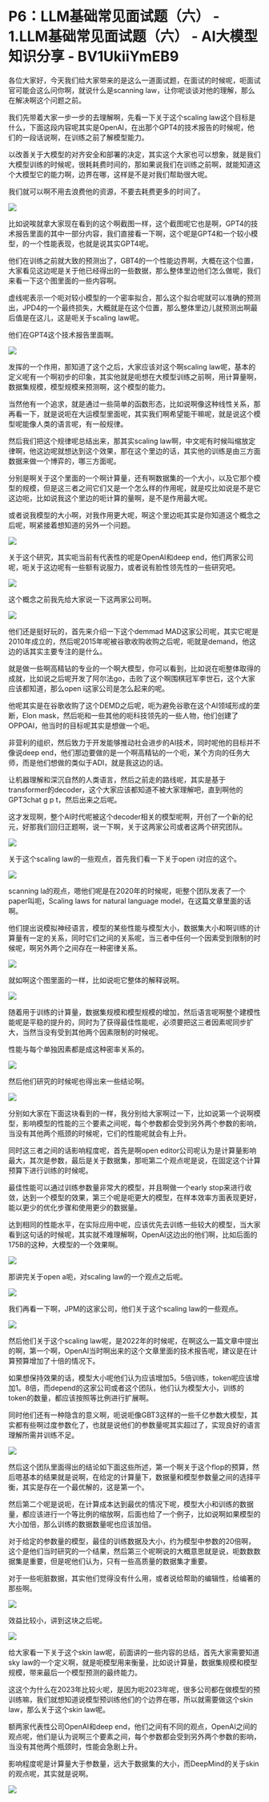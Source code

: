 # P6：LLM基础常见面试题（六） - 1.LLM基础常见面试题（六） - AI大模型知识分享 - BV1UkiiYmEB9

各位大家好，今天我们给大家带来的是这么一道面试题，在面试的时候呢，呃面试官可能会这么问你啊，就说什么是scanning law，让你呢谈谈对他的理解，那么在解决啊这个问题之前。

我们先带着大家一步一步的去理解啊，先看一下关于这个scaling law这个目标是什么，下面这段内容呢其实是OpenAI，在出那个GPT4的技术报告的时候呢，他们的一段话说啊，在训练之前了解模型能力。

以改善关于大模型的对齐安全和部署的决定，其实这个大家也可以想象，就是我们大模型训练的时候呢，很耗耗费时间的，那如果说我们在训练之前啊，就能知道这个大模型它的能力啊，边界在哪，这样是不是对我们帮助很大呢。

我们就可以啊不用去浪费他的资源，不要去耗费更多的时间了。

![](img/33e8d02eab51b5e893692f917e08f9fb_1.png)

比如说唉就拿大家现在看到的这个啊截图一样，这个截图呢它也是啊，GPT4的技术报告里面的其中一部分内容，我们直接看一下啊，这个呢是GPT4和一个较小模型，的一个性能表现，也就是说其实GPT4呢。

他们在训练之前就大致的预测出了，GBT4的一个性能边界啊，大概在这个位置，大家看见这边呢是关于他已经得出的一些数据，那么整体里边他们怎么做呢，我们来看一下这个图里面的一些内容啊。

虚线呢表示一个呃对较小模型的一个密率拟合，那么这个拟合呢就可以准确的预测出，JPD4的一个最终损失，大概就是在这个位置，那么整体里边儿就预测出啊最后值是在这儿，这是呃关于scaling law呢。

他们在GPT4这个技术报告里面啊。

![](img/33e8d02eab51b5e893692f917e08f9fb_3.png)

发挥的一个作用，那知道了这个之后，大家应该对这个啊scaling law呢，基本的定义呢有一个啊初步的印象，其实他就是呃想在大模型训练之前啊，用计算量啊，数据集规模，模型规模来预测啊，这个模型的能力。

当然他有一个追求，就是通过一些简单的函数形态，比如说啊像这种线性关系，那再看一下，就是说呃在大运模型里面呢，其实我们啊希望能干嘛呢，就是说这个模型呢能像人类的语言呢，有一般规律。

然后我们把这个规律呢总结出来，那其实scaling law啊，中文呢有时候叫缩放定律啊，他这边呢就想达到这个效果，那在这个里边的话，其实他的训练是由三方面数据来做一个博弈的，哪三方面呢。

分别是啊关于这个里面的一个啊计算量，还有啊数据集的一个大小，以及它那个模型的规模，但是这三者之间它们又是一个怎么样的作用呢，就是哎比如说是不是它这边呃，比如说我这个里边的呃计算的量啊，是不是作用最大呢。

或者说我模型的大小啊，对我作用更大呢，啊这个里边呃其实是你知道这个概念之后呢，啊紧接着想知道的另外一个问题。



![](img/33e8d02eab51b5e893692f917e08f9fb_5.png)

关于这个研究，其实呃当前有代表性的呢是OpenAI和deep end，他们两家公司呢，呃关于这边呢有一些额有说服力，或者说有脸性领先性的一些研究吧。



![](img/33e8d02eab51b5e893692f917e08f9fb_7.png)

这个概念之前我先给大家说一下这两家公司啊。

![](img/33e8d02eab51b5e893692f917e08f9fb_9.png)

他们还是挺好玩的，首先来介绍一下这个demmad MAD这家公司呢，其实它呢是2010年成立的，然后呢2015年呢被谷歌收购收购之后呢，呃就是demand，他这边的话其实主要专注的是什么。

就是做一些啊高精钻的专业的一个啊大模型，你可以看到，比如说在呃整体取得的成就，比如说之后呢开发了阿尔法go，击败了这个啊围棋冠军李世石，这个大家应该都知道，那么open i这家公司是怎么起来的呢。

他呢其实是在谷歌收购了这个DEMD之后呢，呃为避免谷歌在这个AI领域形成的垄断，Elon mask，然后呃和一些其他的呃科技领先的一些人物，他们创建了OPPOAI，他当时的目标呢其实是想做一个呃。

非营利的组织，然后致力于开发能够推动社会进步的AI技术，同时呢他的目标并不像说deep end，他们那边要做的是一个啊高精钻的一个呃，某个方向的任务大师，而是他们想做的类似于ADI，就是我这边的话。

让机器理解和深沉自然的人类语言，然后之前走的路线呢，其实是基于transformer的decoder，这个大家应该都知道不被大家理解吧，直到啊他的GPT3chat g p t，然后出来之后呢。

这才发现啊，整个AI时代呢被这个decoder相关的模型呢啊，开创了一个新的纪元，好那我们回归正题啊，说一下啊，关于这两家公司或者这两个研究团队。



![](img/33e8d02eab51b5e893692f917e08f9fb_11.png)

关于这个scaling law的一些观点，首先我们看一下关于open i对应的这个。

![](img/33e8d02eab51b5e893692f917e08f9fb_13.png)

scanning la的观点，嗯他们呢是在2020年的时候呢，呃整个团队发表了一个paper叫呃，Scaling laws for natural language model，在这篇文章里面的话啊。

他们提出说模拟神经语言，模型的某些性能与模型大小，数据集大小和啊训练的计算量有一定的关系，同时它们之间的关系呢，当三者中任何一个因素受到限制的时候呢，啊另外两个之间存在一种密律关系。



![](img/33e8d02eab51b5e893692f917e08f9fb_15.png)

就如啊这个图里面的一样，比如说呃它整体的解释说啊。

![](img/33e8d02eab51b5e893692f917e08f9fb_17.png)

随着用于训练的计算量，数据集规模和模型规模的增加，然后语言呢啊整个建模性能呢是平稳的提升的，同时为了获得最佳性能呢，必须要把这三者因素呢同步扩大，当然当没有受到其他两个因素限制的时候呢。

性能与每个单独因素都是成这种密率关系的。

![](img/33e8d02eab51b5e893692f917e08f9fb_19.png)

然后他们研究的时候呢也得出来一些结论啊。

![](img/33e8d02eab51b5e893692f917e08f9fb_21.png)

分别如大家在下面这块看到的一样，我分别给大家啊过一下，比如说第一个说啊模型，影响模型的性能的三个要素之间呢，每个参数都会受到另外两个参数的影响，当没有其他两个瓶颈的时候呢，它们的性能呢就会有上升。

同时这三者之间的话影响程度呢，首先是啊open editor公司呢认为是计算量影响最大，其次是参数，最后是关于数据集，那呃第二个观点呢是说，在固定这个计算预算下进行训练的时候呢。

最佳性能可以通过训练参数量非常大的模型，并且啊做一个early stop来进行收敛，达到一个模型的效果，第三个呢是呃更大的模型，在样本效率方面表现更好，能以更少的优化步骤和使用更少的数据量。

达到相同的性能水平，在实际应用中呢，应该优先去训练一些较大的模型，当大家看到这句话的时候呢，其实就不难理解啊，OpenAI这边出的他们啊，比如后面的175B的这种，大模型的一个效果啊。



![](img/33e8d02eab51b5e893692f917e08f9fb_23.png)

那讲完关于open a呃，对scaling law的一个观点之后呢。

![](img/33e8d02eab51b5e893692f917e08f9fb_25.png)

我们再看一下啊，JPM的这家公司，他们关于这个scaling law的一些观点。

![](img/33e8d02eab51b5e893692f917e08f9fb_27.png)

然后他们关于这个scaling law呢，是2022年的时候呢，在啊这么一篇文章中提出的啊，第一个啊，OpenAI当时啊出来的这个文章里面的技术报告呢，建议是在计算预算增加了十倍的情况下。

如果想保持效果的话，模型大小呢他们认为应该增加5。5倍训练，token呢应该增加1。8倍，而depend的这家公司或者这个团队，他们认为模型大小，训练的token的数量，都应该按照等比例进行扩展啊。

同时他们还有一种隐含的意义啊，呃说呃像GBT3这样的一些千亿参数大模型，其实都有些啊过度参数化了，也就是说他们的参数量呢其实超过了，实现良好的语言理解所需并训练不足。



![](img/33e8d02eab51b5e893692f917e08f9fb_29.png)

然后这个团队里面得出的结论如下面这些所述，第一个啊关于这个flop的预算，然后嗯基本的结果就是说啊，在给定的计算量下，数据量和模型参数量之间的选择平衡，其实是存在一个最优解的，这是第一个。

然后第二个呢是说呃，在计算成本达到最优的情况下呢，模型大小和训练的数据量，都应该进行一个等比例的缩放啊，后面也给了一个例子，比如说啊如果模型的大小加倍，那么训练的数据数量呢也应该加倍。

对于给定的参数量的模型，最佳的训练数据及大小，约为模型中参数的20倍啊，这个是他们当时研究的一个结果，然后第三个呢啊说的大概意思就是说，呃数数数据集是重要，但是呢他们认为，只有一些高质量的数据集才重要。

对于一些呃脏数据，其实他们觉得没有什么用，或者说给帮助的编辑性，给编著的那些啊。

![](img/33e8d02eab51b5e893692f917e08f9fb_31.png)

效益比较小，讲到这块之后呢。

![](img/33e8d02eab51b5e893692f917e08f9fb_33.png)

给大家看一下关于这个skin law呢，前面讲的一些内容的总结，首先大家需要知道sky law的一个定义啊，就是呃模型用来衡量，比如说计算量，数据集规模和模型规模，带来最后一个模型预测的最终能力。

这这个为什么在2023年比较火呢，是因为呃2023年呢，很多公司都在做模型的预训练嘛，我们就想知道说模型预训练他们的个边界在哪，所以就需要做这个skin law，那么关于这个skin law呢。

额两家代表性公司OpenAI和deep end，他们之间有不同的观点，OpenAI之间的观点呢，他们是认为说啊三个要素之间，每个参数都会受到另外两个参数的影响，当没有其他两个瓶颈时，性能会急剧上升。

影响程度呢是计算量大于参数量，远大于数据集的大小，而DeepMind的关于skin的观点呢，其实就是说啊。



![](img/33e8d02eab51b5e893692f917e08f9fb_35.png)